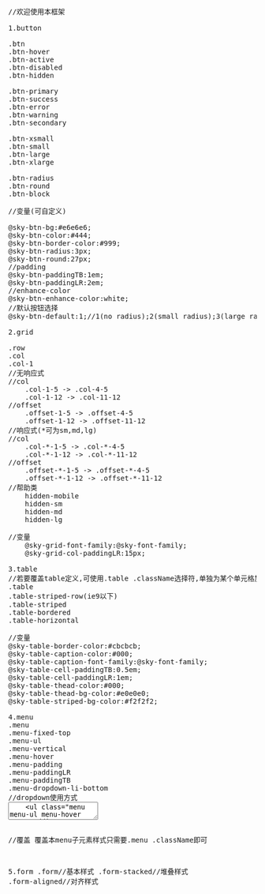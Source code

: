 <pre>
//欢迎使用本框架

1.button

.btn
.btn-hover
.btn-active
.btn-disabled
.btn-hidden

.btn-primary
.btn-success
.btn-error
.btn-warning
.btn-secondary

.btn-xsmall
.btn-small
.btn-large
.btn-xlarge

.btn-radius
.btn-round
.btn-block

//变量(可自定义)

@sky-btn-bg:#e6e6e6;
@sky-btn-color:#444;
@sky-btn-border-color:#999;
@sky-btn-radius:3px;
@sky-btn-round:27px;
//padding
@sky-btn-paddingTB:1em;
@sky-btn-paddingLR:2em;
//enhance-color
@sky-btn-enhance-color:white;
//默认按钮选择
@sky-btn-default:1;//1(no radius);2(small radius);3(large radius);4(block btn)

2.grid

.row
.col
.col-1
//无响应式
//col
	.col-1-5 -> .col-4-5
	.col-1-12 -> .col-11-12
//offset
	.offset-1-5 -> .offset-4-5
	.offset-1-12 -> .offset-11-12
//响应式(*可为sm,md,lg)
//col
	.col-*-1-5 -> .col-*-4-5
	.col-*-1-12 -> .col-*-11-12
//offset
	.offset-*-1-5 -> .offset-*-4-5
	.offset-*-1-12 -> .offset-*-11-12
//帮助类
	hidden-mobile
	hidden-sm
	hidden-md
	hidden-lg

//变量
	@sky-grid-font-family:@sky-font-family;
	@sky-grid-col-paddingLR:15px;

3.table
//若要覆盖table定义,可使用.table .className选择符,单独为某个单元格加类无法覆盖
.table
.table-striped-row(ie9以下)
.table-striped
.table-bordered
.table-horizontal

//变量
@sky-table-border-color:#cbcbcb;
@sky-table-caption-color:#000;
@sky-table-caption-font-family:@sky-font-family;
@sky-table-cell-paddingTB:0.5em;
@sky-table-cell-paddingLR:1em;
@sky-table-thead-color:#000;
@sky-table-thead-bg-color:#e0e0e0;
@sky-table-striped-bg-color:#f2f2f2;

4.menu
.menu
.menu-fixed-top
.menu-ul
.menu-vertical
.menu-hover
.menu-padding
.menu-paddingLR
.menu-paddingTB
.menu-dropdown-li-bottom
//dropdown使用方式
<textarea>
	<ul class="menu menu-ul menu-hover menu-padding">
		<li class="menu-dropdown-li-bottom"><a href="tt" class="btn">下拉菜单</a>
			<ul>
				<li><a href="#">c#</a></li>
				<li><a href="#">java</a></li>
			</ul>
		</li>
		<li><a href="ss">这是测试</a></li>
	</ul>
</textarea>

//覆盖
覆盖本menu子元素样式只需要.menu .className即可

5.form
.form//基本样式
.form-stacked//堆叠样式
.form-aligned//对齐样式
</pre>